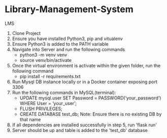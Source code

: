 # Library-Management-System
LMS

1. Clone Project
2. Ensure you have installed Python3, pip and vitualenv
3. Ensure Python3 is added to the PATH variable
4. Navigate into Server and run the following commands
    - python3 -m venv venv
    - source venv/bin/activate
5. Once the virtual environment is activate within the given folder, run the following command
    - pip install -r requirements.txt
6. Run Mysql DB instance locally or in a Docker container exposing port 3306
7. Run the following commands in MySQL(terminal):
    - UPDATE mysql.user SET Password = PASSWORD(‘your_password’) WHERE User = ‘your_user’;
    - FLUSH PRIVILEGES;
    - CREATE DATABASE test_db; Note: Ensure there is no existing DB by that name
6. If all dependencies are installed successfully in step 5, run 'flask run'
7. Server should be up and table is added to the 'test_db' database
